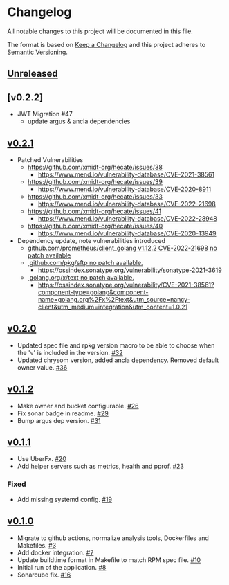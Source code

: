# Changelog

All notable changes to this project will be documented in this file.

The format is based on [Keep a Changelog](http://keepachangelog.com/en/1.0.0/)
and this project adheres to [Semantic Versioning](http://semver.org/spec/v2.0.0.html).

## [Unreleased]

## [v0.2.2]
- JWT Migration #47
  - update argus & ancla dependencies

## [v0.2.1]
- Patched Vulnerabilities
  - https://github.com/xmidt-org/hecate/issues/38
    - https://www.mend.io/vulnerability-database/CVE-2021-38561
  - https://github.com/xmidt-org/hecate/issues/39
    - https://www.mend.io/vulnerability-database/CVE-2020-8911
  - https://github.com/xmidt-org/hecate/issues/33
    - https://www.mend.io/vulnerability-database/CVE-2022-21698
  - https://github.com/xmidt-org/hecate/issues/41
    - https://www.mend.io/vulnerability-database/CVE-2022-28948
  - https://github.com/xmidt-org/hecate/issues/40
    - https://www.mend.io/vulnerability-database/CVE-2020-13949
- Dependency update, note vulnerabilities introduced
  - [github.com/prometheus/client_golang v1.12.2 CVE-2022-21698 no patch available](https://github.com/advisories/GHSA-cg3q-j54f-5p7p)
  - [ github.com/pkg/sftp no patch available.](github.com/pkg/sftp)
	  - https://ossindex.sonatype.org/vulnerability/sonatype-2021-3619
  - [ golang.org/x/text no patch available.](golang.org/x/text)
	  - https://ossindex.sonatype.org/vulnerability/CVE-2021-38561?component-type=golang&component-name=golang.org%2Fx%2Ftext&utm_source=nancy-client&utm_medium=integration&utm_content=1.0.21

## [v0.2.0]
- Updated spec file and rpkg version macro to be able to choose when the 'v' is included in the version. [#32](https://github.com/xmidt-org/hecate/pull/32)
- Updated chrysom version, added ancla dependency.  Removed default owner value. [#36](https://github.com/xmidt-org/hecate/pull/36)

## [v0.1.2]
- Make owner and bucket configurable. [#26](https://github.com/xmidt-org/hecate/pull/26)
- Fix sonar badge in readme. [#29](https://github.com/xmidt-org/hecate/pull/29)
- Bump argus dep version. [#31](https://github.com/xmidt-org/hecate/pull/31)

## [v0.1.1]
- Use UberFx. [#20](https://github.com/xmidt-org/hecate/pull/20)
- Add helper servers such as metrics, health and pprof. [#23](https://github.com/xmidt-org/hecate/pull/23)

### Fixed
- Add missing systemd config. [#19](https://github.com/xmidt-org/hecate/pull/19)

## [v0.1.0]
- Migrate to github actions, normalize analysis tools, Dockerfiles and Makefiles. [#3](https://github.com/xmidt-org/hecate/pull/3)
- Add docker integration. [#7](https://github.com/xmidt-org/hecate/pull/7)
- Update buildtime format in Makefile to match RPM spec file. [#10](https://github.com/xmidt-org/hecate/pull/10)
- Initial run of the application. [#8](https://github.com/xmidt-org/hecate/pull/8)
- Sonarcube fix. [#16](https://github.com/xmidt-org/hecate/pull/16)

[Unreleased]: https://github.com/xmidt-org/hecate/compare/v0.2.2...HEAD
[v0.2.1]: https://github.com/xmidt-org/hecate/compare/v0.2.1...v0.2.2
[v0.2.1]: https://github.com/xmidt-org/hecate/compare/v0.2.0...v0.2.1
[v0.2.0]: https://github.com/xmidt-org/hecate/compare/v0.1.2...v0.2.0
[v0.1.2]: https://github.com/xmidt-org/hecate/compare/v0.1.1...v0.1.2
[v0.1.1]: https://github.com/xmidt-org/hecate/compare/v0.1.0...v0.1.1
[v0.1.0]: https://github.com/xmidt-org/hecate/compare/v0.1.0...v0.1.0
